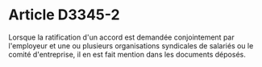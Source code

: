 # Article D3345-2

  
Lorsque la ratification d'un accord est demandée conjointement par l'employeur et une ou plusieurs organisations syndicales de salariés ou le comité d'entreprise, il en est fait mention dans les documents déposés.